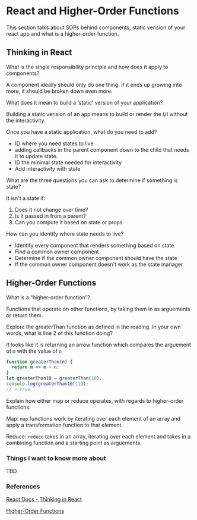 # React and Higher-Order Functions

This section talks about SOPs behind components, static verision of your react app and what is a higher-order function.

## Thinking in React

What is the single responsibility principle and how does it apply to components?

A component ideally should only do one thing. if it ends up growing into more, it should be broken down even more.

What does it mean to build a ‘static’ version of your application?

Building a static verision of an app means to build or render the UI without the interactivity.

Once you have a static application, what do you need to add?

* ID where you need states to live
* adding callbacks in the parent component down to the child that needs it to update state.
* ID the minimal state needed for interactivity
* Add interactivity with state

What are the three questions you can ask to determine if something is state?

It isn't a state if:

1. Does it not change over time?
2. Is it passed in from a parent?
3. Can you compute it based on state or props 

How can you identify where state needs to live?

* Identify every component that renders something based on state
* Find a common owner component
* Determine if the common owner component should have the state
* If the common owner component doesn't work as the state manager

## Higher-Order Functions

What is a “higher-order function”?

Functions that operate on other functions, by taking them in as arguements or return them.

Explore the greaterThan function as defined in the reading. In your own words, what is line 2 of this function doing?

It looks like it is returning an arrow function which compares the arguement of `m` with the value of `n`

``` javascript
function greaterThan(n) {
  return m => m > n;
}
let greaterThan10 = greaterThan(10);
console.log(greaterThan10(11));
// → true
```

Explain how either map or reduce operates, with regards to higher-order functions.

Map:
`map` functions work by iterating over each element of an array and apply a transformation function to that element.

Reduce:
`reduce` takes in an array, iterating over each element and takes in a combining function and a starting point as arguements.

### Things I want to know more about

TBD

### References

[React Docs - Thinking in React](https://reactjs.org/docs/thinking-in-react.html)

[Higher-Order Functions](https://eloquentjavascript.net/05_higher_order.html#h_xxCc98lOBK)
